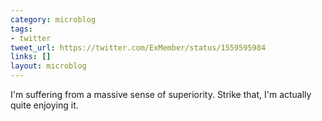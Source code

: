 ```yaml
---
category: microblog
tags:
- twitter
tweet_url: https://twitter.com/ExMember/status/1559595984
links: []
layout: microblog
---
```

I'm suffering from a massive sense of superiority. Strike that, I'm actually quite enjoying it.
